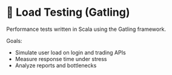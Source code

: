 # 🚀 Load Testing (Gatling)

Performance tests written in Scala using the Gatling framework.

Goals:
- Simulate user load on login and trading APIs
- Measure response time under stress
- Analyze reports and bottlenecks